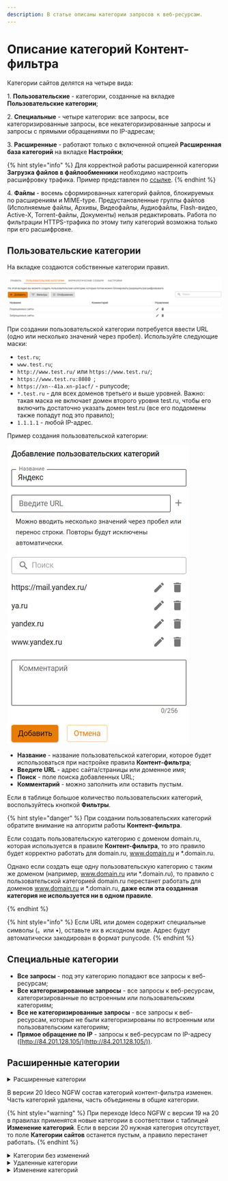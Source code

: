 ```yaml
---
description: В статье описаны категории запросов к веб-ресурсам.
---
```


# Описание категорий Контент-фильтра

Категории сайтов делятся на четыре вида:

1\. **Пользовательские** - категории, созданные на вкладке **Пользовательские категории**;

2\. **Специальные** - четыре категории: все запросы, все категоризированные запросы, все некатегоризированные запросы и запросы с прямыми обращениями по IP-адресам;

3\. **Расширенные** - работают только с включенной опцией **Расширенная база категорий** на вкладке **Настройки**;

{% hint style="info" %}
Для корректной работы расширенной категории **Загрузка файлов в файлообменники** необходимо настроить расшифровку трафика. Пример представлен по [ссылке](/settings/access-rules/content-filter/rules.md#blokirovka-zagruzki-failov-v-failoobmenniki).
{% endhint %}

4\. **Файлы** - восемь сформированных категорий файлов, блокируемых по расширениям и MIME-type. Предустановленные группы файлов (Исполняемые файлы, Архивы, Видеофайлы, Аудиофайлы, Flash-видео, Active-X, Torrent-файлы, Документы) нельзя редактировать. Работа по фильтрации HTTPS-трафика по этому типу категорий возможна только при его расшифровке.

## Пользовательские категории

На вкладке создаются собственные категории правил.

![](/.gitbook/assets/content-filter8.png)

При создании пользовательской категории потребуется ввести URL (одно или несколько значений через пробел). Используйте следующие маски:
* `test.ru`;
* `www.test.ru`;
* `http://www.test.ru/` или `https://www.test.ru/`;
* `https://www.test.ru:8080 `;
* `https://xn--41a.xn-p1acf/` - punycode;
* `*.test.ru` - для всех доменов третьего и выше уровней. Важно: такая маска не включает домен второго уровня test.ru, чтобы его включить достаточно указать домен test.ru (все его поддомены также попадут под это правило);
* `1.1.1.1` - любой IP-адрес.

Пример создания пользовательской категории:

![](/.gitbook/assets/content-filter16.png)

* **Название** - название пользовательской категории, которое будет использоваться при настройке правила **Контент-фильтра**;
* **Введите URL** - адрес сайта/страницы или доменное имя;
* **Поиск** - поле поиска добавленных URL;
* **Комментарий** - можно заполнить или оставить пустым.

Если в таблице большое количество пользовательских категорий, воспользуйтесь кнопкой **Фильтры**.

{% hint style="danger" %}
При создании пользовательских категорий обратите внимание на алгоритм работы **Контент-фильтра**.

Если создать пользовательскую категорию с доменом domain.ru, которая используется в правиле **Контент-фильтра**, то это правило будет корректно работать для domain.ru, www.domain.ru и *.domain.ru.

Однако если создать еще одну пользовательскую категорию с таким же доменом (например, www.domain.ru или *.domain.ru), то правило с пользовательской категорией domain.ru перестанет работать для доменов www.domain.ru и *.domain.ru, **даже если эта созданная категория не используется ни в одном правиле**.

{% endhint %}

{% hint style="info" %}
Если URL или домен содержит специальные символы (。или •), оставьте их в исходном виде. Адрес будут автоматически закодирован в формат punycode.
{% endhint %}

## Специальные категории

* **Все запросы** - под эту категорию попадают все запросы к веб-ресурсам;
* **Все категоризированные запросы** - все запросы к веб-ресурсам, категоризированные по встроенным или пользовательским категориям;
* **Все не категоризированные запросы** - все запросы к веб-ресурсам, которые не были категоризированы по встроенным или пользовательским категориям;
* **Прямое обращение по IP** - запросы к веб-ресурсам по IP-адресу ([http://84.201.128.105/](http://84.201.128.105/)).

## Расширенные категории

<details>
<summary>Расширенные категории</summary>

**Категория** | **Описание** 
---|---
 Сети зараженных устройств и управляющие серверы | Интернет-серверы, использующиеся для управления ботнетами 
 Content Delivery Networks | CDN-серверы, на которых кешируется часть контента или страница целиком 
 Автомобили и транспорт | Сайты о транспортных средствах, включая продажу, продвижение, обсуждение, ресурсы производителей и онлайн-магазины 
 Агрессия, расизм, терроризм | Веб-сайты, предоставляющие информацию о том, как совершить незаконную деятельность, такую как кража, убийство, создание бомбы, вскрытие замка и т. д. Веб-сайты, содержащие призывы к сомнительным действиям, таким как насилие и агрессия. Веб-сайты, призывающие к экстремизму, дискриминации по половому, расовому, религиозному и другим признакам 
 Алкоголь и табак | Веб-сайты, призывающие к употреблению алкоголя (или оправдывающие его употребление), а также сайты, осуществляющие продажу алкогольной продукции, включая пиво, вина и т. д. Веб-сайты, призывающие к употреблению табачной продукции (сигареты, сигары, трубки и т. д.) 
 Аниме | Веб-сайты, на которых размещены мультипликационные ТВ-шоу, фильмы, комиксы 
 Астрология | Веб-сайты об астрологии, гороскопах, а также предсказаниях по звездам или знаку зодиака 
 Бизнес, экономика, маркетинг | Веб-сайты о бизнесе и услугах. В эту категорию включены ресурсы, которые не подлежат более точному категорированию, чем бизнес и услуги. Сайты об управлении запасами, включая транспортировку, склад, дистрибуцию, хранение, выполнение и доставку заказов. Веб-сайты, посвященные науке, искусству и бизнесу, связанному с сельским хозяйством (производство зерновых культур, подъем домашнего скота, продуктов, услуг и т. д.). 
 Блоги и персональные сайты | Персональные страницы, включая блоги и другие средства обмена новостями, мнениями и информацией об авторе, а также домашние и семейные страницы 
 Веб-почта | Службы, предоставляющие пользователям веб-доступ к почтовым ящикам. Как правило, речь идет о бесплатных ящиках 
 Войска и вооружения | Веб-сайты об оружии и силовых структурах. Веб-сайты, спонсируемые вооруженными силами и иными государственными военными учреждениями 
 Вредоносное ПО | Веб-сайты, которые были скомпрометированы злоумышленниками и выглядят как официальные ресурсы, но на самом деле содержат вредоносный код. Сайты, идентифицированные как шпионские, пересылающие информацию о посетителях по специальному адресу. Сайты, на которых размещены вирусы, эксплоиты и другое вредоносное ПО. Сайты с ПО, пересылающим информацию на центральный сервер, включая шпионское ПО и клавиатурные шпионы 
 Грубость, матершина, непристойность | Сайты с непристойными, бранными словами 
 Дом, семья, хобби | Веб-сайты, которые раскрывают вопросы о семейных отношениях и обустройства дома, включая информацию о воспитании, внутреннем украшении, озеленении, уборке, семье и т. д. Сайты, содержащие информацию, продукты и услуги для домашних животных. Веб-сайты, содержащие информацию о различных ремеслах и хобби, таких как вышивание, коллекционирование, авиамоделирование и т. д. 
 Досуг и развлечения | Сайты, позволяющие пользователям отправлять и принимать открытки. Сайты о еде: от ресторанов и кафе до рецептов и советов по готовке. Веб-сайты, посвященные онлайн-тотализаторам, соревнованиям, распродажам и лотереям, которые создаются для изучения потребительских предпочтений, а также могут использоваться в качестве элемента различной маркетинговой деятельности. Веб-сайты, предлагающие приобретение скидочных купонов (купонаторы). Веб-сайты, посвященные моде и красоте, включая сайты, связанные с модой и содержащие информацию об одежде, ювелирных украшениях, косметике и парфюме. Сайты, посвященные паркам и иным зонам, предназначенным для оздоровительных активностей, таких как плавание, скейтбординг, альпинизм и т. д. Веб-сайты, посвященные новостям о знаменитостях, телешоу, фильмах и шоу-бизнесе в целом. Веб-сайты, посвященные фитнесу и другим оздоровительным активностям 
 Здоровье и здравоохранение | Веб-страницы, на которых обсуждаются аборты с медицинской, юридической, исторической и других точек зрения. Веб-сайты, одобряющие применение абортов. Веб-сайты, осуждающие применение абортов. Сайты о домах престарелых и тематические сообщества, включая уход за больными и хосписную помощь. Веб-сайты, посвященные личному здоровью, медицинским услугам, медицинскому оборудованию, процедурам, психическому здоровью, больницам и клиникам. Сайты с информацией о здоровом питании, похудении, диетах, программах похудения и пищевой аллергии. Сайты, содержащие сведения о витаминах и других веществах нерегулируемого оборота. Сайты, предлагающие информацию и помощь при алкогольной, наркотической, игровой зависимостях, а также расстройствах пищевого поведения (анорексия и пр.). Веб-сайты, содержащие информацию о лекарственных препаратах (включая легальные наркотические вещества), а также их применении 
 Знакомства | Веб-сайты, посвященные знакомствам, браку и т. д. 
 ИИ Чат-боты | Программы, которые имитируют человеческое общение через текстовые или голосовые сообщения 
 Интернет-библиотеки | Сайты, на которых представлена литература, включая беллетристику и документальные романы, стихи и биографии 
 Интернет-магазины | Интернет-магазины и иные сайты, предлагающие совершить онлайн-покупки 
 Искусство | Категория не содержит адресов и будет удалена в будущем 
 Казино, лотереи, тотализаторы | Сайты казино и прочих игровых систем 
 Компьютерные игры | Веб-сайты, посвященные компьютерным играм, а также сайты с онлайн-играми 
 Компьютеры и Интернет | Сайты, предлагающие услуги веб-хостинга, блог-хостинга, интернет-провайдеры и телекоммуникационные компании. Веб-сайты, позволяющие совершать звонки через web или сайты программных продуктов, которые предназначены для совершения звонков через интернет. Веб-сайты организаций, предоставляющих услуги в сфере информационной безопасности. Сайты производителей мобильных телефонов, включая сайты, осуществляющие продажу мобильных телефонов и аксессуаров к ним. Сайты о компьютерном оборудовании, ПО, периферии, сетях данных, электронике, а также ресурсы производителей соответствующих товаров и услуг. Сайты, предоставляющие удаленный доступ к частным компьютерам и сетям, ресурсам интернета (файлам и веб-приложениям) 
 Наркотики | Сайты, на которых представлена информация о марихуане, ее выращивании или курении, включая сайты, посвященные легальному использованию марихуаны, например, в медицине. Веб-сайты, призывающие к употреблению наркотических веществ, включая неправильное употребление лекарственных препаратов 
 Наука и технологии | Веб-сайты, посвященные строительству, проектированию зданий и сооружений, архитектуре, а также организациям или услугам, связанным с дизайном, строительством и строительным проектированием. Веб-сайты, посвященные исследованиям в области генетики, а также сайты исследовательских институтов и организаций, работающих в сфере биотехнологий. Сайты, посвященные бизнесу, связанному с промышленным производством. Веб-сайты, посвященные веб-дизайну, стандартизации в интернете (например, RFC), спецификациям протоколов, новостям и другим широким обсуждениям технологий 
 Недвижимость | Веб-сайты, посвященные вопросам, связанным с недвижимостью (приобретение, продажа, аренда и т. д.) 
 Неизвестные сайты | Сайты с нераспознаваемым контентом, что не позволяет их категоризировать. Веб-сайты, которые не могут быть однозначно отнесены ни к одной из категорий 
 Неиспользуемые домены | Веб-сайты, которые используются в качестве "заглушек" для приобретенных, но не используемых доменных имен. Сайты, перенаправляющие посетителя на другие ресурсы 
 Некоммерческие организации | Сайты с информацией о благотворительных учреждениях и других некоммерческих филантропических организациях 
 Новости и СМИ | Новостные веб-ресурсы. Сайты газет, журналов, новостные ленты 
 Образование и учебные учреждения | Сайты и ресурсы сообществ, создающих информационные документы, доступные на редактирование всем участникам. Словари и переводчики с иностранных языков. Веб-сайты школ, университетов и иных образовательных учреждений. Веб-сайты, на которых размещены академические публикации, журналы, результаты исследований, учебные планы, а также онлайн-курсы, учебники и т. д. 
 Онлайн-реклама и баннеры | Веб-страницы, строго посвященные рекламе, баннерам или выскакивающим окнам с рекламой. Веб-сайты, рекламируемые с помощью спама 
 Плагиат и рефераты | Сайты с ответами к тестам, готовыми сочинениями, пошаговыми решениями задач и аналогичные ресурсы, которые могут использоваться для списывания 
 Платные сайты сотовых операторов | Сайты сотовых операторов, за доступ к которым взимается отдельная плата с абонента 
 Поисковые системы | Сайты и поисковые машины, используемые для поиска изображений и возвращающие результаты, содержащие миниатюры последних. Поисковые системы, осуществляющие поиск по веб-сайтам, новостным группам, картинкам и другому контенту 
 Политика, общество, закон | Сайты о законодательстве, политике, партиях, выборах, их результатах и мнениях 
 Порнография и секс | Сайты, содержащие изображения или видео с откровенной демонстрацией полового акта или обнаженного тела. Сайты, предлагающие продукты и услуги, связанные с сексом, но не содержащие обнаженной натуры и других откровенных изображений 
 Порталы | Сайты, относящиеся к продуктам и услугам, касающимся безопасности, за исключением компьютерной. Веб-сайты с продуктовыми списками и каталогами без возможности совершить онлайн-покупку. Сайты, призванные помочь покупателям сравнить магазины, продукты и цены, но не торгующие онлайн. Сайты брокерских компаний, осуществляющих онлайн-торговлю ценными бумагами и т. д. Сайты, посвященные программам для управления личной информацией, например, приложения для управления со списками задач, календарями, адресные книги и т. д. Веб-ресурсы, предоставляющие доступ к настраиваемым персональным порталам, включая "желтые страницы" и другие каталоги. Сайты, содержащие справочные материалы и наборы данных: атласы, словари, энциклопедии, переписи и т. п. 
 Правительство | Веб-сайты, посвященные государственным организациям, включая полицию, пожарные службы, избирательные комиссии, спонсируемые государством исследования и программы 
 Прокси и анонимайзеры | Веб-сайты, предназначенные для обхода сетевых фильтров. Такие ресурсы могут быть использованы сотрудниками компании с целью посещения запрещенных сайтов 
 Работа и найм | Веб-сайты, посвященные поиску работы, включая рекрутинговые агентства 
 Радио и музыка онлайн | Сайты-хранилища, вещающие музыку или другой аудио контент (может потребить всю доступную ширину канала компании). Веб-сайты, посвященные музыке. Интернет-радио, файлы в формате mp3, информация о музыкальных группах, клипы и т. д. 
 Религия и атеизм | Веб-сайты, ведущие антирелигиозную пропаганду или подвергающие сомнению религиозные, духовные, метафизические, или сверхъестественные воззрения. Сайты, посвященные религиям, не находящимся в мейнстриме или не входящим в ТОП-10 мировых религий (народные религии, мистика, культы и секты). Сайты об основных мировых религиях, а также общерелигиозной тематики и теологические 
 Сайты для взрослых | Веб-сайты, на которых обсуждаются вопросы, связанные с нетрадиционной сексуальной ориентацией. Материалы, неуместные для детей: безвкусные, жестокие (в том числе, по отношению к животным), туалетный юмор и т. п. Сайты с фотографиями и видеороликами, на которых изображены девушки в сексуальной провокационной одежде, например, в дамском белье. Сайты с обучающими материалами и клиническими пояснениями о сексе, безопасном сексе, беременности, родам и т. п., ориентированные на детей и подростков. Сайты, в содержании которых обязательно содержится материал, предназначенный только для взрослой аудитории. Там может быть затронута сексуальная тематика или не учебные материалы. Веб-сайты, содержащие материалы эротического характера (частичное или полное обнажение), исключая порнографические материалы 
 Сайты для детей | Сайты, предназначенные для маленьких детей (до 10 лет), включая игры и развлекательные страницы 
 Сексуальное насилие над детьми (Arachnid) | Веб-сайты с изображениями физического или сексуального насилия над детьми 
 Социальные сети | Сайты социальных сетей — сообществ, в которых люди "дружат" между собой. Социальные сети, а также веб-сайты различных онлайн-сообществ 
 Спорт | Сайты о соревновательных видах спорта, где люди или команды состязаются в атлетических (например, футбол) и прочих (бильярд) дисциплинах. Сайты о любительской охоте на живых животных. Сайты, посвященные тренировкам и соревнованиям по боевым искусствам: бокс, борьба, фехтование и т. п. 
 Торговля и покупки | Веб-сайты, посвященные продажам товаров и услуг через объявления, онлайн-аукционы или через другие нетрадиционные каналы. Сайты производителей игрушек, а также маркетинговые ресурсы и онлайн-магазины игрушек. Сайты, содержащие изображения людей в купальных костюмах. Изображения самих костюмов не попадают в эту категорию. Сайты рекламных и маркетинговых агентств, кроме баннерных сетей. Веб-сайты, которые включают информацию о производителях мебели, розничных магазинах по продаже мебели, столов, стульев, кабинетов и т. д. Веб-сайты, посвященные промышленным торговым группам, лоббистам, союзам, профессиональным организациям и другим ассоциациям, включая сообщества единомышленников 
 Торренты и P2P-сети | Сайты пиринговых сетей. Сайты, размещающие торрент-файлы, позволяющие загрузить потенциально большие файлы по P2P-сетям. Сайты файлообменников 
 Туризм | Веб-сайты, посвященные культурным заведениям, таким как театры, кинотеатры, ночные клубы, фестивали и т. д. Сайты гостиниц, туристических агентств и операторов 
 Файловые архивы | Веб-сайты с каталогами программного обеспечения, включая условно-бесплатное, бесплатное и свободно распространяемое программное обеспечение 
 Федеральный список Минюста | Федеральный список экстремистских материалов, составленный Министерством юстиции РФ 
 Фильмы и видео онлайн | Сайты-хранилища, вещающие видео, в том числе в браузере (может потребить всю доступную ширину канала компании). Сайты о телешоу и фильмах, включая обзоры, программы передач, сюжеты, обсуждения, трейлеры, маркетинг и т. п. 
 Финансы и финансовые учреждения | Веб-сайты банков и иных кредитных учреждений, включая сайты интернет-банков. В эту категорию не входят сайты организаций, предлагающих брокерские услуги. Сайты фондовых рынков. Сайты, содержащие информацию о финансовых котировках, а также инструменты финансового анализа и бюджетного планирования, такие как ипотечные калькуляторы, программное обеспечение для формирования налоговой отчетности и т. д. Веб-сайты, на страницах которых обсуждаются экономические вопросы, инвестиционные стратегии, пенсионное и налоговое планирование 
 Фишинг и поддельные сайты | Веб-сайты, используемые для мошенничества, также известны как фишинговые. Как правило, представляются официальными веб-страницами финансовых или иных учреждений с целью несанкционированного доступа к конфиденциальной информации, например, пин-кодам банковских карт 
 Форумы | Сайты социальных сетей, ориентированных на профессионалов и выстраивание деловых отношений. Сайты форумов, новостных групп, архивы списков рассылки, доски объявлений и аналогичные ресурсы сообществ 
 Фотогалереи | Сайты с архивами фотографий, фотостоки 
 Чаты и мессенджеры | Веб-сайты служб мгновенных сообщений, а также сайтов, призывающих поддерживать контакты с друзьями через сервисы обмена сообщениями. Сайты, предназначенные для обмена короткими текстовыми сообщениями (SMS) между веб-страницей и мобильным телефоном. Онлайн-чаты 
 Юмор | Веб-сайты, содержащие информацию юмористического характера, такую как комиксы, шутки, смешные картинки 

</details>

В версии 20 Ideco NGFW состав категорий контент-фильтра изменен. Часть категорий удалены, часть объединены в общие категории.

{% hint style="warning" %}
При переходе Ideco NGFW с версии 19 на 20 в правилах применятся новые категории в соответствии с таблицей **Изменение категорий**. Если в версии 20 нужная категория отсутствует, то поле **Категории сайтов** останется пустым, а правило перестанет работать.
{% endhint %}

<details>
<summary>Категории без изменений</summary>

* Войска и вооружения;
* Знакомства;
* ИИ Чат-боты;
* Интернет-магазины;
* Искусство;
* Казино, лотереи, тотализаторы;
* Компьютерные игры;
* Наркотики;
* Недвижимость;
* Неизвестные сайты;
* Некоммерческие организации;
* Образование и учебные учреждения;
* Онлайн-реклама и баннеры;
* Платные сайты мобильных операторов;
* Поисковые системы;
* Правительство;
* Сайты для детей;
* Социальные сети;
* Спорт;
* Туризм;
* Форумы;
* Фотогалереи;
* Юмор.

</details>
<details>
<summary>Удаленные категории</summary>

* Взлом;
* Высокий уровень риска;
* Криминальные навыки/хакинг;
* Оплата за серфинг;
* Пиратство и хищение авторских прав;
* Природа и ее сохранение;
* Системы централизованной аутентификации;
* Страхование;
* Частные IP-адреса.

</details>
<details>
<summary>Изменение категорий</summary>

| v19 | v20 |
|---|---|
| Web-почта | Веб-почта |
| Аборты | Здоровье и здравоохранение |
| Аборты — одобрение | Здоровье и здравоохранение |
| Аборты — осуждение | Здоровье и здравоохранение |
| Автомобили/Транспорт | Автомобили и транспорт |
| Алкоголь | Алкоголь и табак |
| Анонимайзеры | Прокси и анонимайзеры |
| Архитектура | Наука и технологии |
| Астрология и гороскопы | Астрология |
| Атеизм и агностицизм | Религия и атеизм |
| Аудио для прослушивания и скачивания | Радио и музыка онлайн |
| Аукционы и рынки | Торговля и покупки |
| Банки | Финансы и финансовые учреждения |
| Безопасность | Порталы |
| Бизнес и услуги (общая) | Бизнес, экономика, маркетинг |
| Бизнес/Сервисы | Бизнес, экономика, маркетинг |
| Биотехнологии | Наука и технологии |
| Благотворительные учреждения | Некоммерческие организации |
| Ботнеты | Сети зараженных устройств и управляющие серверы |
| Веб-хостинг, интернет-провайдеры и телекоммуникационные компании | Компьютеры и Интернет |
| Видео для прослушивания и скачивания | Фильмы и видео онлайн |
| Виртуальные открытки | Досуг и развлечения |
| Возможный риск | Неизвестные сайты |
| Вооруженные силы | Войска и вооружения |
| Геи, лесбиянки и бисексуалы | Сайты для взрослых |
| Готовые домашние задания | Плагиат и рефераты |
| Для взрослых | Сайты для взрослых |
| Дом, сад и семья | Дом, семья, хобби |
| Дом/Отдых | Дом, семья, хобби |
| Дома престарелых и уход за больными | Здоровье и здравоохранение |
| Домашние животные | Дом, семья, хобби |
| Доставка и логистика | Бизнес, экономика, маркетинг |
| Еда и рестораны | Досуг и развлечения |
| Законодательство и политика | Политика, общество, закон |
| Запаркованные | Неиспользуемые домены |
| Здоровье | Здоровье и здравоохранение |
| Здравоохранение и медицина | Здоровье и здравоохранение |
| Игрушки | Торговля и покупки |
| Изображения жестокого обращения с детьми | Сексуальное насилие над детьми (Arachnid) |
| Интернет и IP-телефония | Компьютеры и Интернет |
| Информационная безопасность | Компьютеры и Интернет |
| Каталоги | Порталы |
| Компьютеры и технологии | Компьютеры и Интернет |
| Конкурсы и опросы | Досуг и развлечения |
| Контент серверы | Content Delivery Networks |
| Криминальные навыки | Агрессия, расизм, терроризм |
| Купальные костюмы | Торговля и покупки |
| Купоны | Досуг и развлечения |
| Литература и книги | Интернет-библиотеки |
| Марихуана | Наркотики |
| Маркетинговые услуги | Торговля и покупки |
| Мгновенные сообщения | Чаты и мессенджеры |
| Мебель для дома и офиса | Торговля и покупки |
| Мобильные телефоны | Компьютеры и Интернет |
| Мода и красота | Досуг и развлечения |
| Музыка | Радио и музыка онлайн |
| Мультфильмы, аниме и комиксы | Аниме |
| Насилие | Агрессия, расизм, терроризм |
| Не для детского просмотра | Сайты для взрослых |
| Недоступные | Неизвестные сайты |
| Неизвестный уровень риска | Неизвестные сайты |
| Нераспознаваемый контент | Неизвестные сайты |
| Нетрадиционные религии и оккультные верования | Религия и атеизм |
| Новости | Новости и СМИ |
| Обзоры продукции и Сравнение цен | Порталы |
| Оборудование, ПО, электроника | Компьютеры и Интернет |
| Онлайн-офисы | Порталы |
| Онлайн-торговля акциями | Финансы и финансовые учреждения |
| Онлайн-управление информацией | Порталы |
| Откровенные изображения | Сайты для взрослых |
| Парки, зоны отдыха и спортивные залы | Досуг и развлечения |
| Переадресация | Запаркованные домены |
| Переводчики | Образование и учебные учреждения |
| Персональные страницы | Блоги и персональные сайты |
| Персональные страницы и блоги | Блоги и персональные сайты |
| Пиринговые сети | Торренты и P2P-сети |
| Питание и диеты | Здоровье и здравоохранение |
| Пищевые добавки и витамины | Здоровье и здравоохранение |
| Поиск работы | Работа и найм |
| Поисковики изображений | Поисковые системы |
| Политика и закон | Политика, общество, закон |
| Порнография | Порнография и секс |
| Порнография/секс | Порнография и секс |
| Порталы | Порталы |
| Производство | Наука и технологии |
| Профессиональные сообщества | Форумы |
| Развлекательные места и события | Туризм |
| Развлекательные новости и сайты про знаменитостей | Досуг и развлечения |
| Развлечения и видео | Категория разделена на две: Фильмы и видео онлайн; Досуг и развлечения |
| Разное | Неизвестные сайты |
| Религии | Религия и атеизм |
| Рестораны | Торговля и покупки |
| Сайты сообществ | Форумы |
| Самопомощь и зависимости | Здоровье и здравоохранение |
| Секс и Эротика | Порнография и секс |
| Сексуальное воспитание и образование | Сайты для взрослых |
| Сельское хозяйство | Бизнес, экономика, маркетинг |
| Сквернословие | Грубость, матершина, непристойность |
| Скомпрометированные | Вредоносное ПО |
| Сообщества лоббистов и торговые ассоциации | Торговля и покупки |
| Социальные сообщества | Социальные сети |
| Спам | Онлайн-реклама и баннеры |
| Список Минюста | Федеральный список Минюста |
| Спонсируемые государством | Правительство |
| Спорт и отдых | Спорт |
| Спортивная охота | Спорт |
| Спортивные соревнования | Спорт |
| Справочные материалы и карты | Порталы |
| Средний уровень риска | Неизвестные сайты |
| Табак | Алкоголь и табак |
| Тайный сбор информации | Вредоносное ПО |
| Текстовые сообщения | Чаты и мессенджеры |
| Телевидение и фильмы | Фильмы и видео онлайн |
| Технологии (в целом) | Наука и технологии |
| Только для взрослых (18+) | Сайты для взрослых |
| Торговля и покупки | Интернет-магазины |
| Торрент-трекеры | Торренты и P2P-сети |
| Транспортные средства | Автомобили и транспорт |
| Удаленный доступ | Компьютеры и Интернет |
| Учебные заведения | Образование и учебные учреждения |
| Учебные материалы и исследования | Образование и учебные учреждения |
| Файловые архивы | Категория разделена на две: Фотогалереи; Компьютеры и Интернет |
| Файловые хранилища | Файловые архивы |
| Файлообменники | Торренты и P2P-сети |
| Фармацевтика | Здоровье и здравоохранение |
| Финансовые инструменты и котировки | Финансы и финансовые учреждения |
| Финансы | Финансы и финансовые учреждения |
| Финансы (в целом) | Финансы и финансовые учреждения |
| Фитнес и Отдых | Досуг и развлечения |
| Фишинг/мошенничество | Фишинг и поддельные сайты |
| Хобби и Досуг | Дом, семья, хобби |
| Центры распространения вредоносного ПО | Вредоносное ПО |
| Центры управления и контроля | Сети зараженных устройств и управляющие серверы |
| Чаты | Чаты и мессенджеры |
| Чаты/Мессенджеры | Чаты и мессенджеры |
| Шпионские и опасные сайты | Вредоносное ПО |
| Шпионское и сомнительное ПО | Вредоносное ПО |
| Экстремизм | Агрессия, расизм, терроризм |
| Эротика | Сайты для взрослых |

</details>